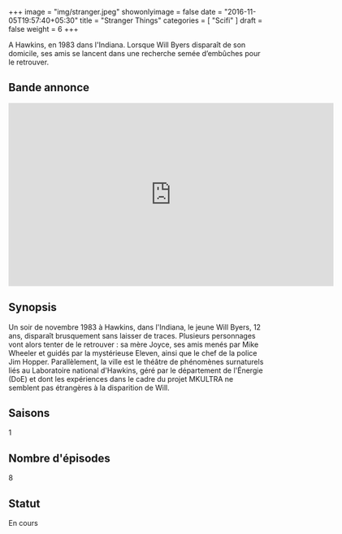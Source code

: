 +++
image = "img/stranger.jpeg"
showonlyimage = false
date = "2016-11-05T19:57:40+05:30"
title = "Stranger Things"
categories = [ "Scifi" ]
draft = false
weight = 6
+++

A Hawkins, en 1983 dans l'Indiana. Lorsque Will Byers disparaît
 de son domicile, ses amis se lancent dans une recherche semée
d’embûches pour le retrouver.
<!--more-->

## Bande annonce

<iframe width="640" height="360" src="https://www.youtube.com/embed/XWxyRG_tckY" frameborder="0" allowfullscreen></iframe>

## Synopsis

Un soir de novembre 1983 à Hawkins, dans l'Indiana, le jeune Will Byers, 12 ans, disparaît brusquement sans laisser de traces. Plusieurs personnages vont alors tenter de le retrouver : sa mère Joyce, ses amis menés par Mike Wheeler et guidés par la mystérieuse Eleven, ainsi que le chef de la police Jim Hopper. Parallèlement, la ville est le théâtre de phénomènes surnaturels liés au Laboratoire national d'Hawkins, géré par le département de l'Énergie (DoE) et dont les expériences dans le cadre du projet MKULTRA ne semblent pas étrangères à la disparition de Will.

## Saisons

1

## Nombre d'épisodes

8

## Statut

En cours
